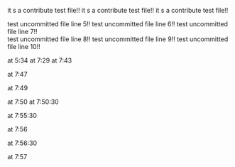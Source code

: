 it s  a contribute test file!!
it s  a contribute test file!!
it s  a contribute test file!!

test uncommitted file line 5!!
test uncommitted file line 6!!
test uncommitted file line 7!!
<br>
test uncommitted file line 8!!
test uncommitted file line 9!!
test uncommitted file line 10!!

at 5:34
at 7:29
at 7:43

at 7:47

at 7:49

at 7:50
at 7:50:30


at 7:55:30

at 7:56

at 7:56:30

at 7:57